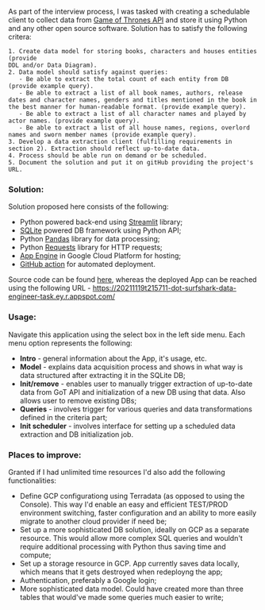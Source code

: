 As part of the interview process, I was tasked with creating a schedulable client to collect data from [Game of Thrones API](https://anapioficeandfire.com/)  and store it using Python and any other open source software. Solution has to satisfy the following critera:

```
1. Create data model for storing books, characters and houses entities (provide
DDL and/or Data Diagram).
2. Data model should satisfy against queries:
   - Be able to extract the total count of each entity from DB (provide example query).
   - Be able to extract a list of all book names, authors, release dates and character names, genders and titles mentioned in the book in the best manner for human-readable format. (provide example query).
   - Be able to extract a list of all character names and played by actor names. (provide example query).
   - Be able to extract a list of all house names, regions, overlord names and sworn member names (provide example query).
3. Develop a data extraction client (fulfilling requirements in section 2). Extraction should reflect up-to-date data.
4. Process should be able run on demand or be scheduled.
5. Document the solution and put it on gitHub providing the project's URL.
```

### Solution:
Solution proposed here consists of the following:
- Python powered back-end using [Streamlit](https://streamlit.io/) library;
- [SQLite](https://www.sqlite.org/index.html) powered DB framework using Python API;
- Python [Pandas](https://pandas.pydata.org/) library for data processing;
- Python [Requests](https://docs.python-requests.org/en/latest/) library for HTTP requests;
- [App Engine](https://cloud.google.com/appengine) in Google Cloud Platform for hosting;
- [GitHub action](https://github.com/augustinasn/surfshark-data-engineer-task/blob/main/.github/workflows/deploy-to-cloud.yaml) for automated deployment.

Source code can be found [here](https://github.com/augustinasn/soiaf-data-client), whereas the deployed App can be reached using the following URL - https://20211119t215711-dot-surfshark-data-engineer-task.ey.r.appspot.com/


### Usage:
Navigate this application using the select box in the left side menu. Each menu option represents the following:
- **Intro** - general information about the App, it's usage, etc.
- **Model** - explains data acquisition process and shows in what way is data structured after extracting it in the SQLite DB;
- **Init/remove** - enables user to manually trigger extraction of up-to-date data from GoT API and initialization of a new DB using that data. Also allows user to remove existing DBs;
- **Queries** - involves trigger for various queries and data transformations defined in the criteria part;
- **Init scheduler** - involves interface for setting up a scheduled data extraction and DB initialization job.

### Places to improve:
Granted if I had unlimited time resources I'd also add the following functionalities:
- Define GCP configurationg using Terradata (as opposed to using the Console). This way I'd enable an easy and efficient TEST/PROD environment switching, faster configuration and an ability to more easily migrate to another cloud provider if need be;
- Set up a more sophisticated DB solution, ideally on GCP as a separate resource. This would allow more complex SQL queries and wouldn't require additional processing with Python thus saving time and compute; 
- Set up a storage resource in GCP. App currently saves data locally, which means that it gets destroyed when redeployng the app;
- Authentication, preferably a Google login;
- More sophisticated data model. Could have created more than three tables that would've made some queries much easier to write; 

